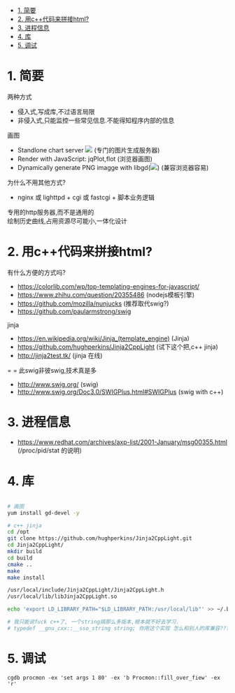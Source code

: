 <!-- TOC -->

- [1. 简要](#1-简要)
- [2. 用c++代码来拼接html?](#2-用c代码来拼接html)
- [3. 进程信息](#3-进程信息)
- [4. 库](#4-库)
- [5. 调试](#5-调试)

<!-- /TOC -->


<a id="markdown-1-简要" name="1-简要"></a>
# 1. 简要

两种方式
* 侵入式,写成库,不过语言局限
* 非侵入式,只能监控一些常见信息.不能得知程序内部的信息

画图
* Standlone chart server <img src="http://chart/?data=1,0.0,0.8,0.2"> (专门的图片生成服务器)
* Render with JavaScript: jqPlot,flot (浏览器画图)
* Dynamically generate PNG imagge with libgd(<img src="/cpu.png">) (兼容浏览器容易)

为什么不用其他方式?
* nginx 或 lighttpd  + cgi 或 fastcgi + 脚本业务逻辑

专用的http服务器,而不是通用的  
绘制历史曲线,占用资源尽可能小,一体化设计  

<a id="markdown-2-用c代码来拼接html" name="2-用c代码来拼接html"></a>
# 2. 用c++代码来拼接html?

有什么方便的方式吗?

* https://colorlib.com/wp/top-templating-engines-for-javascript/
* https://www.zhihu.com/question/20355486 (nodejs模板引擎)
* https://github.com/mozilla/nunjucks (推荐取代swig?)
* https://github.com/paularmstrong/swig

jinja
* https://en.wikipedia.org/wiki/Jinja_(template_engine) (Jinja)
* https://github.com/hughperkins/Jinja2CppLight (试下这个把,c++ jinja)
* http://jinja2test.tk/ (jinja 在线)

= = 此swig非彼swig,技术真是多
* http://www.swig.org/ (swig)
* http://www.swig.org/Doc3.0/SWIGPlus.html#SWIGPlus (swig with c++)

<a id="markdown-3-进程信息" name="3-进程信息"></a>
# 3. 进程信息

* https://www.redhat.com/archives/axp-list/2001-January/msg00355.html (/proc/pid/stat 的说明)


<a id="markdown-4-库" name="4-库"></a>
# 4. 库

```bash

# 画图
yum install gd-devel -y

# c++ jinja
cd /opt
git clone https://github.com/hughperkins/Jinja2CppLight.git
cd Jinja2CppLight/
mkdir build
cd build
cmake ..
make
make install

/usr/local/include/Jinja2CppLight/Jinja2CppLight.h
/usr/local/lib/libJinja2CppLight.so

echo 'export LD_LIBRARY_PATH="$LD_LIBRARY_PATH:/usr/local/lib"' >> ~/.bashrc

# 我只能说fuck c++了, 一个string搞那么多版本,根本就不好去学习.
# typedef __gnu_cxx::__sso_string string; 你用这个实现 怎么和别人的库兼容?????写点小东西验证想法,烦死了

```

<a id="markdown-5-调试" name="5-调试"></a>
# 5. 调试

```
cgdb procmon -ex 'set args 1 80' -ex 'b Procmon::fill_over_fiew' -ex 'r'
```
